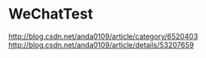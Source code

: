 # WeChatTest
http://blog.csdn.net/anda0109/article/category/6520403
http://blog.csdn.net/anda0109/article/details/53207659
